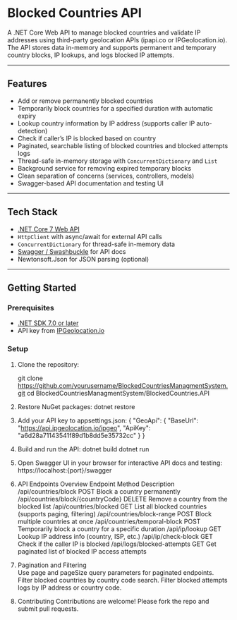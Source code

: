 # Blocked Countries API

A .NET Core Web API to manage blocked countries and validate IP addresses using third-party geolocation APIs (ipapi.co or IPGeolocation.io). The API stores data in-memory and supports permanent and temporary country blocks, IP lookups, and logs blocked IP attempts.

---

## Features

- Add or remove permanently blocked countries
- Temporarily block countries for a specified duration with automatic expiry
- Lookup country information by IP address (supports caller IP auto-detection)
- Check if caller’s IP is blocked based on country
- Paginated, searchable listing of blocked countries and blocked attempts logs
- Thread-safe in-memory storage with `ConcurrentDictionary` and `List`
- Background service for removing expired temporary blocks
- Clean separation of concerns (services, controllers, models)
- Swagger-based API documentation and testing UI

---

## Tech Stack

- [.NET Core 7 Web API](https://dotnet.microsoft.com/en-us/)
- `HttpClient` with async/await for external API calls
- `ConcurrentDictionary` for thread-safe in-memory data
- [Swagger / Swashbuckle](https://github.com/domaindrivendev/Swashbuckle.AspNetCore) for API docs
- Newtonsoft.Json for JSON parsing (optional)

---

## Getting Started

### Prerequisites

- [.NET SDK 7.0 or later](https://dotnet.microsoft.com/en-us/download)
- API key from [IPGeolocation.io](https://ipgeolocation.io/)

### Setup

1. Clone the repository:

   git clone https://github.com/yourusername/BlockedCountriesManagmentSystem.git
   cd BlockedCountriesManagmentSystem/BlockedCountries.API


2. Restore NuGet packages:
   dotnet restore

3. Add your API key to appsettings.json:
   {
     "GeoApi": {
      "BaseUrl": "https://api.ipgeolocation.io/ipgeo",
       "ApiKey": "a6d28a71143541f89d1b8dd5e35732cc"
     }
   }

4. Build and run the API:
   dotnet build
   dotnet run

5. Open Swagger UI in your browser for interactive API docs and testing:
   https://localhost:{port}/swagger

6. API Endpoints Overview
   Endpoint	Method	Description
   /api/countries/block	POST	Block a country permanently
   /api/countries/block/{countryCode}	DELETE	Remove a country from the blocked list
   /api/countries/blocked	GET	List all blocked countries (supports paging, filtering)
   /api/countries/block-range	POST	Block multiple countries at once
   /api/countries/temporal-block	POST	Temporarily block a country for a specific duration
   /api/ip/lookup	GET	Lookup IP address info (country, ISP, etc.)
   /api/ip/check-block	GET	Check if the caller IP is blocked
   /api/logs/blocked-attempts	GET	Get paginated list of blocked IP access attempts

7. Pagination and Filtering   
   Use page and pageSize query parameters for paginated endpoints.
   Filter blocked countries by country code search.
   Filter blocked attempts logs by IP address or country code.

8. Contributing
   Contributions are welcome! Please fork the repo and submit pull requests.
